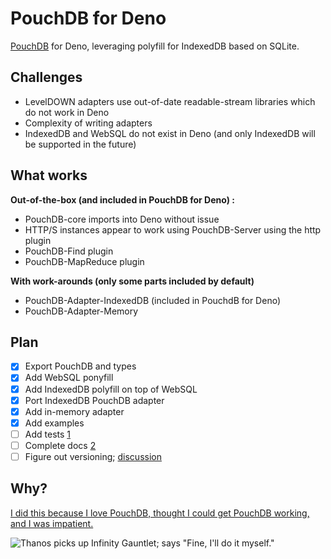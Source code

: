 # PouchDB for Deno

[PouchDB](https://github.com/pouchdb/pouchdb) for Deno, leveraging polyfill for IndexedDB based on SQLite.

## Challenges

- LevelDOWN adapters use out-of-date readable-stream libraries which do not work in Deno
- Complexity of writing adapters
- IndexedDB and WebSQL do not exist in Deno (and only IndexedDB will be supported in the future)

## What works

**Out-of-the-box (and included in PouchDB for Deno) :**

- PouchDB-core imports into Deno without issue
- HTTP/S instances appear to work using PouchDB-Server using the http plugin
- PouchDB-Find plugin
- PouchDB-MapReduce plugin

**With work-arounds (only some parts included by default)**

- PouchDB-Adapter-IndexedDB (included in PouchdB for Deno)
- PouchDB-Adapter-Memory

## Plan

- [x] Export PouchDB and types
- [x] Add WebSQL ponyfill
- [x] Add IndexedDB polyfill on top of WebSQL
- [x] Port IndexedDB PouchDB adapter
- [x] Add in-memory adapter
- [x] Add examples
- [ ] Add tests [1](https://github.com/aaronhuggins/pouchdb_deno/issues/1)
- [ ] Complete docs [2](https://github.com/aaronhuggins/pouchdb_deno/issues/2)
- [ ] Figure out versioning; [discussion](https://github.com/aaronhuggins/pouchdb_deno/issues/3)

## Why?

[I did this because I love PouchDB, thought I could get PouchDB working, and I was impatient.](https://github.com/pouchdb/pouchdb/issues/8158)

![Thanos picks up Infinity Gauntlet; says "Fine, I'll do it myself."](https://thumbs.gfycat.com/BogusForsakenAsianlion-size_restricted.gif)

